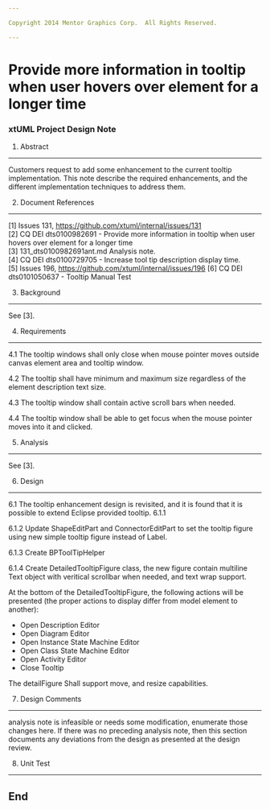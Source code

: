 ```yaml
---

Copyright 2014 Mentor Graphics Corp.  All Rights Reserved.

---
```


# Provide more information in tooltip when user hovers over element for a longer time
### xtUML Project Design Note


1. Abstract
-----------
Customers request to add some enhancement to the current tooltip implementation.
This note describe the required enhancements, and the different implementation 
techniques to address them.  

2. Document References
----------------------
[1] Issues 131, https://github.com/xtuml/internal/issues/131    
[2] CQ DEI dts0100982691 - Provide more information in tooltip when user hovers 
	over element for a longer time   
[3] 131_dts0100982691ant.md Analysis note.  
[4] CQ DEI dts0100729705 - Increase tool tip description display time.  
[5] Issues 196, https://github.com/xtuml/internal/issues/196 
[6] CQ DEI  dts0101050637 - Tooltip Manual Test

3. Background
-------------
See [3].  

4. Requirements
---------------
4.1 The tooltip windows shall only close when mouse pointer moves outside 
canvas element area and tooltip window.  

4.2 The tooltip shall have minimum and maximum size regardless of the element
description text size.  

4.3 The tooltip window shall contain active scroll bars when needed.  

4.4 The tooltip window shall be able to get focus when the mouse pointer moves 
 into it and clicked.  

5. Analysis
-----------
See [3].

6. Design
---------
6.1 The tooltip enhancement design is revisited, and it is found that it is 
possible to extend Eclipse provided tooltip.
6.1.1 


6.1.2 Update ShapeEditPart and ConnectorEditPart to set the tooltip figure using 
new simple tooltip figure instead of Label.

6.1.3 Create BPToolTipHelper

6.1.4 Create DetailedTooltipFigure class, the new figure contain multiline Text
object with veritical scrollbar when needed, and text wrap support.

 At the bottom of the DetailedTooltipFigure, the following actions will be 
 presented (the proper actions to display differ from model element to another):
 
 - Open Description Editor
 - Open Diagram Editor
 - Open Instance State Machine Editor
 - Open Class State Machine Editor
 - Open Activity Editor
 - Close Tooltip
 
 The detailFigure Shall support move, and resize capabilities.
 
 
 



7. Design Comments
------------------
analysis note is infeasible or needs some modification, enumerate those changes
here. If there was no preceding analysis note, then this section documents any
deviations from the design as presented at the design review.

8. Unit Test
------------


End
---

